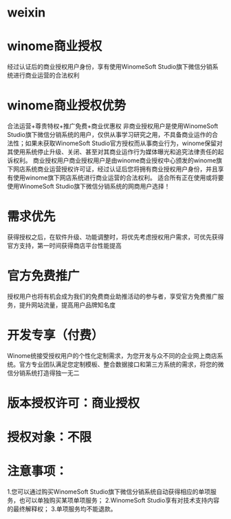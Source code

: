 # weixin
# winome商业授权
经过认证后的商业授权用户身份，享有使用WinomeSoft Studio旗下微信分销系统进行商业运营的合法权利

# winome商业授权优势
合法运营+尊贵特权+推广免费+商业优惠权
非商业授权用户是使用WinomeSoft Studio旗下微信分销系统的用户，仅供从事学习研究之用，不具备商业运作的合法性；如果未获取WinomeSoft Studio官方授权而从事商业行为，winome保留对其使用系统停止升级、关闭、甚至对其商业运作行为媒体曝光和追究法律责任的起诉权利。
商业授权用户商业授权用户是由winome商业授权中心颁发的winome旗下网店系统商业运营授权许可证，经过认证后您将拥有商业授权用户身份，并且享有使用winome旗下网店系统进行商业运营的合法权利。 适合所有正在使用或将要使用WinomeSoft Studio旗下微信分销系统的网商用户选择！

# 需求优先
获得授权之后，在软件升级、功能调整时，将优先考虑授权用户需求，可优先获得官方支持，第一时间获得商店平台性能提高

# 官方免费推广
授权用户也将有机会成为我们的免费商业助推活动的参与者，享受官方免费推广服务，提升网站流量，提高用户品牌知名度

# 开发专享（付费）
Winome统接受授权用户的个性化定制需求，为您开发与众不同的企业网上商店系统。官方专业团队满足您定制模板、整合数据接口和第三方系统的需求，将您的微信分销系统打造得独一无二

# 版本授权许可：商业授权
# 授权对象：不限

# 注意事项：
1.您可以通过购买WinomeSoft Studio旗下微信分销系统自动获得相应的单项服务，也可以单独购买某项单项服务；
2.WinomeSoft Studio享有对技术支持内容的最终解释权；
3.单项服务均不能退款。
